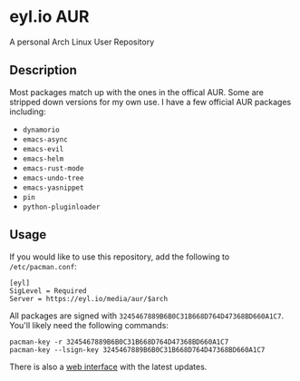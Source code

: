 # eyl.io AUR

A personal Arch Linux User Repository

## Description

Most packages match up with the ones in the offical AUR. Some are stripped down
versions for my own use. I have a few official AUR packages including:

- `dynamorio`
- `emacs-async`
- `emacs-evil`
- `emacs-helm`
- `emacs-rust-mode`
- `emacs-undo-tree`
- `emacs-yasnippet`
- `pin`
- `python-pluginloader`

## Usage

If you would like to use this repository, add the following to `/etc/pacman.conf`:

    [eyl]
    SigLevel = Required
    Server = https://eyl.io/media/aur/$arch

All packages are signed with `3245467889B6B0C31B668D764D47368BD660A1C7`. You'll
likely need the following commands:

    pacman-key -r 3245467889B6B0C31B668D764D47368BD660A1C7
    pacman-key --lsign-key 3245467889B6B0C31B668D764D47368BD660A1C7

There is also a [web interface](https://eyl.io/aur/) with the latest updates.
